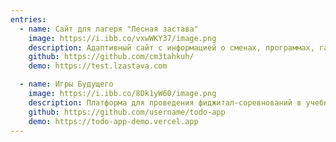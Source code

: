 ```yaml
---
entries:
  - name: Сайт для лагеря "Лесная застава"
    image: https://i.ibb.co/vxwWKY37/image.png
    description: Адаптивный сайт с информацией о сменах, программах, галереей. Сделан на React, TypeScript и Tailwind CSS.
    github: https://github.com/cm3tahkuh/
    demo: https://test.lzastava.com

  - name: Игры Будущего
    image: https://i.ibb.co/8Dk1yW60/image.png
    description: Платформа для проведения фиджитал-соревнований в учебных заведениях.
    github: https://github.com/username/todo-app
    demo: https://todo-app-demo.vercel.app
---
```

